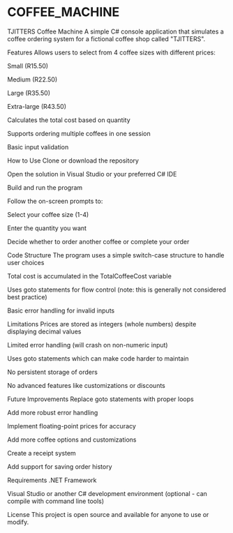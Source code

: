 # COFFEE_MACHINE
TJITTERS Coffee Machine
A simple C# console application that simulates a coffee ordering system for a fictional coffee shop called "TJITTERS".

Features
Allows users to select from 4 coffee sizes with different prices:

Small (R15.50)

Medium (R22.50)

Large (R35.50)

Extra-large (R43.50)

Calculates the total cost based on quantity

Supports ordering multiple coffees in one session

Basic input validation

How to Use
Clone or download the repository

Open the solution in Visual Studio or your preferred C# IDE

Build and run the program

Follow the on-screen prompts to:

Select your coffee size (1-4)

Enter the quantity you want

Decide whether to order another coffee or complete your order

Code Structure
The program uses a simple switch-case structure to handle user choices

Total cost is accumulated in the TotalCoffeeCost variable

Uses goto statements for flow control (note: this is generally not considered best practice)

Basic error handling for invalid inputs

Limitations
Prices are stored as integers (whole numbers) despite displaying decimal values

Limited error handling (will crash on non-numeric input)

Uses goto statements which can make code harder to maintain

No persistent storage of orders

No advanced features like customizations or discounts

Future Improvements
Replace goto statements with proper loops

Add more robust error handling

Implement floating-point prices for accuracy

Add more coffee options and customizations

Create a receipt system

Add support for saving order history

Requirements
.NET Framework

Visual Studio or another C# development environment (optional - can compile with command line tools)

License
This project is open source and available for anyone to use or modify.
